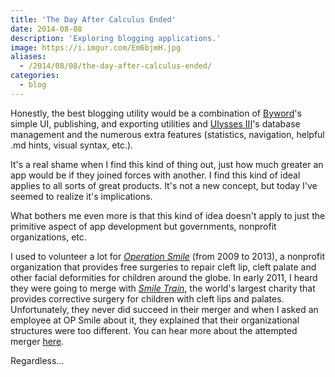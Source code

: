 ```yaml
---
title: 'The Day After Calculus Ended'
date: 2014-08-08
description: 'Exploring blogging applications.'
image: https://i.imgur.com/Em6bjmH.jpg
aliases:
  - /2014/08/08/the-day-after-calculus-ended/
categories:
  - blog
---
```


Honestly, the best blogging utility would be a combination of [Byword](https://bywordapp.com 'Byword')'s simple UI, publishing, and exporting utilities and [Ulysses III](https://ulyssesapp.com 'Ulysses')'s database management and the numerous extra features (statistics, navigation, helpful .md hints, visual syntax, etc.).

It's a real shame when I find this kind of thing out, just how much greater an app would be if they joined forces with another. I find this kind of ideal applies to all sorts of great products. It's not a new concept, but today I've seemed to realize it's implications.

What bothers me even more is that this kind of idea doesn't apply to just the primitive aspect of app development but governments, nonprofit organizations, etc.

I used to volunteer a lot for _[Operation Smile](https://www.operationsmile.org 'Operation Smile')_ (from 2009 to 2013), a nonprofit organization that provides free surgeries to repair cleft lip, cleft palate and other facial deformities for children around the globe. In early 2011, I heard they were going to merge with _[Smile Train](https://www.smiletrain.org 'Smile Train')_, the world's largest charity that provides corrective surgery for children with cleft lips and palates. Unfortunately, they never did succeed in their merger and when I asked an employee at OP Smile about it, they explained that their organizational structures were too different. You can hear more about the attempted merger [here](https://www.nytimes.com/2011/02/24/business/24smile.html?pagewanted=all 'Merger').

Regardless...
